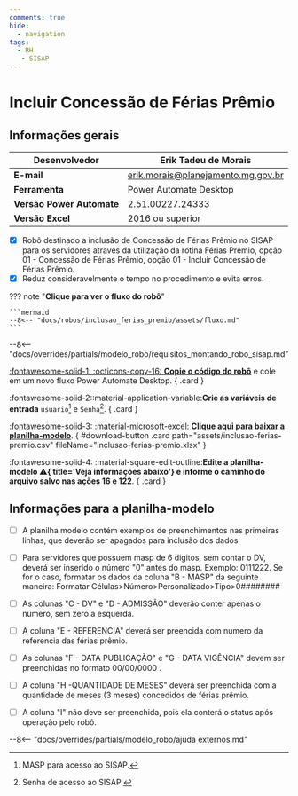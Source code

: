 ```yaml
---
comments: true
hide:
  - navigation
tags:
  - RH
   - SISAP
---
```


# Incluir Concessão de Férias Prêmio


## Informações gerais

| **Desenvolvedor**| Erik Tadeu de Morais  |
| ----------- | ------------------------------------ |
| **E-mail**       | erik.morais@planejamento.mg.gov.br|
| **Ferramenta**    | Power Automate Desktop |
| **Versão Power Automate**    | 2.51.00227.24333 |
| **Versão Excel**    | 2016 ou superior |

- [x] Robô destinado a inclusão de Concessão de Férias Prêmio no SISAP para os servidores através da utilização da rotina Férias Prêmio, opção 01 - Concessão de Férias Prêmio, opção 01 - Incluir Concessão de Férias Prêmio.
- [x] Reduz consideravelmente o tempo no procedimento e evita erros.

??? note "**Clique para ver o fluxo do robô**"

    ```mermaid
    --8<-- "docs/robos/inclusao_ferias_premio/assets/fluxo.md"
    ```

--8<-- "docs/overrides/partials/modelo_robo/requisitos_montando_robo_sisap.md"

<div class="grid" markdown>

[:fontawesome-solid-1: :octicons-copy-16: __Copie o código do robô__](https://github.com/automatiza-mg/biblioteca-de-robos/raw/refs/heads/main/robos/site/scap/ferias_premio/incluir_concess%C3%A3o_ferias_pr%C3%AAmio.txt) e cole em um novo fluxo Power Automate Desktop.
{ .card }

:fontawesome-solid-2::material-application-variable:__Crie as variáveis de entrada__ `usuario`[^1] e `Senha`[^2].
{ .card }

[:fontawesome-solid-3: :material-microsoft-excel: __Clique aqui para baixar a planilha-modelo__](javascript:void(0);).
{ #download-button .card path="assets/inclusao-ferias-premio.csv" fileName="inclusao-ferias-premio.xlsx" }

:fontawesome-solid-4: :material-square-edit-outline:__Edite a planilha-modelo :warning:{ title='Veja informações abaixo'} e informe o caminho do arquivo salvo nas ações 16 e 122__.
{ .card }

</div>

## Informações para a planilha-modelo

- [ ] A planilha modelo contém exemplos de preenchimentos nas primeiras linhas, que deverão ser apagados para inclusão dos dados

- [ ] Para servidores que possuem masp de 6 digitos, sem contar o DV, deverá ser inserido o número "0" antes do masp. Exemplo: 0111222. Se for o caso, formatar os dados da coluna "B - MASP" da seguinte maneira: Formatar Células>Número>Personalizado>Tipo>0########

- [ ] As colunas "C - DV" e "D - ADMISSÃO" deverão conter apenas o número, sem zero a esquerda. 

- [ ] A coluna "E - REFERENCIA" deverá ser preencida com numero da referencia das férias prêmio. 

- [ ] As colunas "F - DATA PUBLICAÇÃO" e "G - DATA VIGÊNCIA" devem ser preenchidas no formato 00/00/0000 . 

- [ ] A coluna "H -QUANTIDADE DE MESES" deverá ser preenchida com a quantidade de meses (3 meses) concedidos de férias prêmio.

- [ ] A coluna "I" não deve ser preenchida, pois ela conterá o status após operação pelo robô.

--8<-- "docs/overrides/partials/modelo_robo/ajuda externos.md"

[^1]: MASP para acesso ao SISAP.
[^2]: Senha de acesso ao SISAP.


